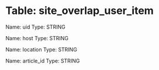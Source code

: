 Table: site_overlap_user_item
=============================

Name: uid
Type: STRING

Name: host
Type: STRING

Name: location
Type: STRING

Name: article_id
Type: STRING

